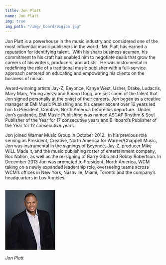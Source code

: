 ```yaml
---
title: Jon Platt
name: Jon Platt
img: true
img_path: "/img/_board/bigjon.jpg"
---
```


Jon Platt is a powerhouse in the music industry and considered one of the most
influential music publishers in the world.  Mr. Platt has earned a reputation for
identifying talent.  With his sharp business acumen, his commitment to his craft
has enabled him to negotiate deals that grow the careers of his writers,
producers, and artists.  He was instrumental in redefining the role of a traditional
music publisher with a full-service approach centered on educating and
empowering his clients on the business of music.

Award-winning artists Jay-Z, Beyonce, Kanye West, Usher, Drake, Ludacris,
Mary Mary, Young Jeezy and Snoop Dogg, are just some of the talent that Jon
signed personally at the onset of their careers. Jon began as a creative manager
at EMI Music Publishing and his career ascent over 16 years led him to
President, Creative, North America before his departure.  Under Jon’s guidance,
EMI Music Publishing was named ASCAP Rhythm &amp; Soul Publisher of the Year
for 17 consecutive years and Billboard’s Publisher of the Year for 12 consecutive
years.

Jon joined Warner Music Group in October 2012.  In his previous role serving as
President, Creative, North America for Warner/Chappell Music, Jon was
instrumental in the signings of Beyoncé, Jay-Z, producer Mike WiLL Made it, and
the music publishing roster of entertainment company, Roc Nation, as well as the
re-signing of Barry Gibb and Robby Robertson. In December 2013 Jon was
promoted to President, North America, WCM taking on a newly expanded
leadership role, overseeing teams across WCM’s offices in New York, Nashville,
Miami, Toronto and the company’s headquarters in Los Angeles.

<br>
<img class="center-block" src="img/board/bigjon.jpg">
<p class="text-center"><em>Jon Platt</em></p>
